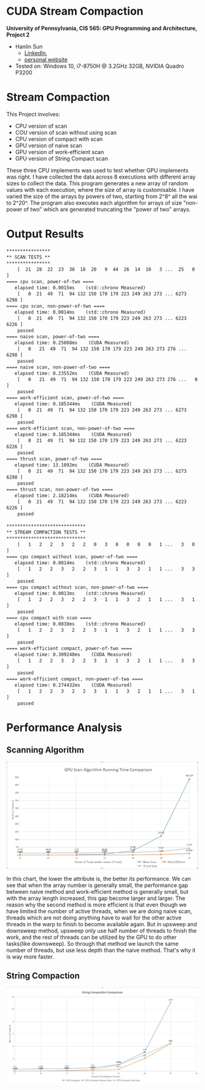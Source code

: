 CUDA Stream Compaction
======================

**University of Pennsylvania, CIS 565: GPU Programming and Architecture, Project 2**

* Hanlin Sun
  * [LinkedIn](https://www.linkedin.com/in/hanlin-sun-7162941a5/), 
  * [personal website](https://hanlinsun.github.io/)
* Tested on: Windows 10, i7-8750H @ 3.2GHz 32GB, NVIDIA Quadro P3200 

# Stream Compaction
This Project involves:

* CPU version of scan
* COU version of scan without using scan
* CPU version of compact with scan
* GPU version of naive scan
* GPU version of work-efficient scan
* GPU version of String Compact scan

These three CPU implements was used to test whether GPU implements was right. I have collected the data across 8 executions with different array sizes to collect the data. 
This program generates a new array of random values with each execution, where the size of array is customisable. I have varied the size of the arrays by powers of two, starting from 2^8^ all the wai to 2^20^. The program also executes each algorithm for arrays of size "non- power of two" which are generated truncating the "power of two" arrays.


# Output Results

```
****************
** SCAN TESTS **
****************
    [  21  28  22  23  38  18  20   9  44  26  14  10   3 ...  25   0 ]
==== cpu scan, power-of-two ====
   elapsed time: 0.0015ms    (std::chrono Measured)
    [   0  21  49  71  94 132 150 170 179 223 249 263 273 ... 6273 6298 ]
==== cpu scan, non-power-of-two ====
   elapsed time: 0.0014ms    (std::chrono Measured)
    [   0  21  49  71  94 132 150 170 179 223 249 263 273 ... 6223 6226 ]
    passed
==== naive scan, power-of-two ====
   elapsed time: 0.25088ms    (CUDA Measured)
    [   0   21  49  71  94 132 150 170 179 223 249 263 273 276 ... 6298 ]
    passed
==== naive scan, non-power-of-two ====
   elapsed time: 0.23552ms    (CUDA Measured)
    [   0   21  49  71  94 132 150 170 179 223 249 263 273 276 ...   0  ]
    passed
==== work-efficient scan, power-of-two ====
   elapsed time: 0.185344ms    (CUDA Measured)
    [   0  21  49  71  94 132 150 170 179 223 249 263 273 ... 6273 6298 ]
    passed
==== work-efficient scan, non-power-of-two ====
   elapsed time: 0.185344ms    (CUDA Measured)
    [   0  21  49  71  94 132 150 170 179 223 249 263 273 ... 6223 6226 ]
    passed
==== thrust scan, power-of-two ====
   elapsed time: 13.1092ms    (CUDA Measured)
    [   0  21  49  71  94 132 150 170 179 223 249 263 273 ... 6273 6298 ]
    passed
==== thrust scan, non-power-of-two ====
   elapsed time: 2.18214ms    (CUDA Measured)
    [   0  21  49  71  94 132 150 170 179 223 249 263 273 ... 6223 6226 ]
    passed

*****************************
** STREAM COMPACTION TESTS **
*****************************
    [   1   2   2   3   2   2   0   3   0   0   0   0   1 ...   3   0 ]
==== cpu compact without scan, power-of-two ====
   elapsed time: 0.0014ms    (std::chrono Measured)
    [   1   2   2   3   2   2   3   1   1   3   2   1   1 ...   3   3 ]
    passed
==== cpu compact without scan, non-power-of-two ====
   elapsed time: 0.0013ms    (std::chrono Measured)
    [   1   2   2   3   2   2   3   1   1   3   2   1   1 ...   3   1 ]
    passed
==== cpu compact with scan ====
   elapsed time: 0.0038ms    (std::chrono Measured)
    [   1   2   2   3   2   2   3   1   1   3   2   1   1 ...   3   3 ]
    passed
==== work-efficient compact, power-of-two ====
   elapsed time: 0.309248ms    (CUDA Measured)
    [   1   2   2   3   2   2   3   1   1   3   2   1   1 ...   3   3 ]
    passed
==== work-efficient compact, non-power-of-two ====
   elapsed time: 0.274432ms    (CUDA Measured)
    [   1   2   2   3   2   2   3   1   1   3   2   1   1 ...   3   1 ]
    passed
```

# Performance Analysis

## Scanning Algorithm

![Scan Chart](img/Analysis%201.JPG)

In this chart, the lower the attribute is, the better its performance.
We can see that when the array number is generally small, the performance gap between naive method and work-efficient method is generally small, but with the array length increased, this gap become larger and larger.
The reason why the second method is more efficient is that even though we have limited the number of active threads, when we are doing naive scan, threads which are not doing anything have to wait for the other active threads in the warp to finish to become available again.
But in upsweep and downsweep method, upsweep only use half number of threads to finish the work, and the rest of threads can be utilized by the GPU to do other tasks(like downsweep). So through that method we launch the same number of threads, but use less depth than the naive method.
That's why it is way more faster.

## String Compaction

![Compact Chart](img/Analysis%202.JPG)